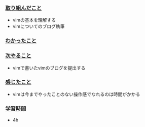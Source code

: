 ### <u>取り組んだこと</u>
- vimの基本を理解する
- vimについてのブログ執筆

### <u>わかったこと</u>


### <u>次やること</u>
- vimで書いたvimのブログを提出する

### <u>感じたこと</u>
- vimは今までやったことのない操作感でなれるのは時間がかかる

### <u>学習時間</u>
- 4h